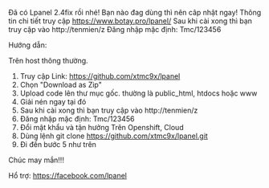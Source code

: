 Đã có Lpanel 2.4fix rồi nhé! Bạn nào đag dùng thì nên câp nhật ngay!
Thông tin chi tiết truy cập
https://www.botay.pro/lpanel/
Sau khi cài xong thì bạn truy cập vào http://tenmien/z
Đăng nhập mặc định: Tmc/123456

Hướng dẫn:

Trên host thông thường.
1. Truy cập Link: https://github.com/xtmc9x/lpanel
2. Chọn "Download as Zip"
3. Upload code lên thư mục gốc. thường là public_html, htdocs hoặc www
4. Giải nén ngay tại đó
5. Sau khi cài xong thì bạn truy cập vào http://tenmien/z
6. Đăng nhập mặc định: Tmc/123456
7. Đổi mật khẩu và tận hưởng
Trên Openshift, Cloud
1. Dùng lệnh
    git clone https://github.com/xtmc9x/lpanel.git
2. Đi đến bước 5 như trên

Chúc may mắn!!!

Hổ trợ: 
    https://facebook.com/lpanel
